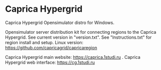 # Caprica Hypergrid
Caprica Hypergrid Opensimulator distro for Windows.

Opensimulator server distribution kit for connecting regions to the Caprica Hypergrid.
See current version in "version.txt".
See "Instructions.txt" for region install and setup.
Linux version: https://github.com/capricagrid/capricaregion


Caprica Hypergrid main website: https://caprica.1studi.ru .
Caprica Hypergrid web interface: https://cg.1studi.ru
